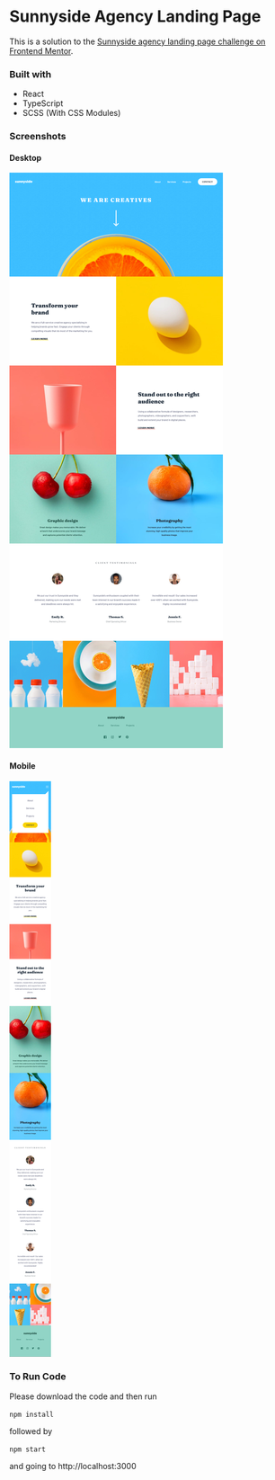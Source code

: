 # Sunnyside Agency Landing Page

This is a solution to the [Sunnyside agency landing page challenge on Frontend Mentor](https://www.frontendmentor.io/challenges/sunnyside-agency-landing-page-7yVs3B6ef).

### Built with

- React
- TypeScript
- SCSS (With CSS Modules)

### Screenshots

#### Desktop
![](./screenshot-desktop.png)

#### Mobile
![](./screenshot-mobile.png)

### To Run Code

Please download the code and then run

`npm install`

followed by

`npm start`

and going to
http://localhost:3000
